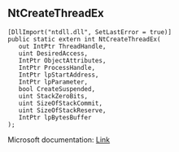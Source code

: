 ## NtCreateThreadEx

```
[DllImport("ntdll.dll", SetLastError = true)]
public static extern int NtCreateThreadEx(
   out IntPtr ThreadHandle,
   uint DesiredAccess,
   IntPtr ObjectAttributes,
   IntPtr ProcessHandle,
   IntPtr lpStartAddress,
   IntPtr lpParameter,
   bool CreateSuspended,
   uint StackZeroBits,
   uint SizeOfStackCommit,
   uint SizeOfStackReserve,
   IntPtr lpBytesBuffer
);
```

Microsoft documentation: [Link](https://ntdoc.m417z.com/ntcreatethreadex)
